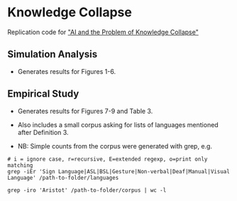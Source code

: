 # Knowledge Collapse

Replication code for <a href="https://rdcu.be/d6Qfx" target="_blank">"AI and the Problem of Knowledge Collapse"</a>

## Simulation Analysis

- Generates results for Figures 1-6.

## Empirical Study

- Generates results for Figures 7-9 and Table 3.

- Also includes a small corpus asking for lists of languages mentioned after Definition 3.

- NB: Simple counts from the corpus were generated with grep, e.g.

```
# i = ignore case, r=recursive, E=extended regexp, o=print only matching
grep -iEr 'Sign Language|ASL|BSL|Gesture|Non-verbal|Deaf|Manual|Visual Language' /path-to-folder/languages 

grep -iro 'Aristot' /path-to-folder/corpus | wc -l
```
